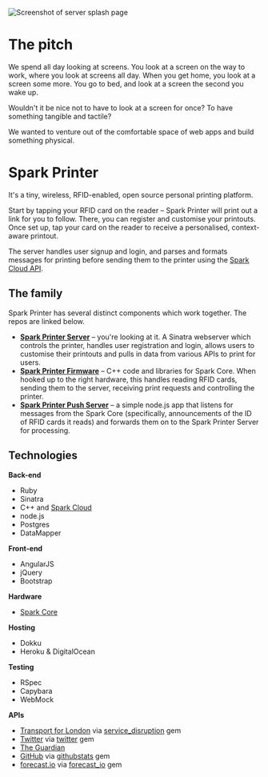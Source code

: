 ![Screenshot of server splash page](screenshot.jpg)

# The pitch

We spend all day looking at screens. You look at a screen on the way to work, where you look at screens all day. When you get home, you look at a screen some more. You go to bed, and look at a screen the second you wake up.

Wouldn't it be nice not to have to look at a screen for once? To have something tangible and tactile?

We wanted to venture out of the comfortable space of web apps and build something physical.

# Spark Printer

It's a tiny, wireless, RFID-enabled, open source personal printing platform.

Start by tapping your RFID card on the reader – Spark Printer will print out a link for you to follow. There, you can register and customise your printouts. Once set up, tap your card on the reader to receive a personalised, context-aware printout.

The server handles user signup and login, and parses and formats messages for printing before sending them to the printer using the [Spark Cloud API](http://docs.spark.io/api/).

## The family

Spark Printer has several distinct components which work together. The repos are linked below.

* **[Spark Printer Server](https://github.com/MakersSpark/Maker-Spark-Server)** – you're looking at it. A Sinatra webserver which controls the printer, handles user registration and login, allows users to customise their printouts and pulls in data from various APIs to print for users.
* **[Spark Printer Firmware](https://github.com/MakersSpark/spark-printer-firmware)** – C++ code and libraries for Spark Core. When hooked up to the right hardware, this handles reading RFID cards, sending them to the server, receiving print requests and controlling the printer.
* **[Spark Printer Push Server](https://github.com/MakersSpark/spark-rfid-push)** – a simple node.js app that listens for messages from the Spark Core (specifically, announcements of the ID of RFID cards it reads) and forwards them on to the Spark Printer Server for processing.

## Technologies

**Back-end**
* Ruby
* Sinatra
* C++ and [Spark Cloud](http://spark.io)
* node.js
* Postgres
* DataMapper

**Front-end**
* AngularJS
* jQuery
* Bootstrap

**Hardware**
* [Spark Core](http://spark.io)

**Hosting**
* Dokku
* Heroku & DigitalOcean

**Testing**
* RSpec
* Capybara
* WebMock
 
**APIs**
* [Transport for London](https://www.tfl.gov.uk/info-for/open-data-users/) via [service_disruption](https://github.com/adamcarlile/service_disruption) gem
* [Twitter](https://www.tfl.gov.uk/info-for/open-data-users/) via [twitter](https://github.com/sferik/twitter) gem
* [The Guardian](http://www.theguardian.com/open-platform) 
* [GitHub](https://developer.github.com/) via [githubstats](https://rubygems.org/gems/githubstats) gem
* [forecast.io](http://forecast.io) via [forecast_io](https://rubygems.org/gems/forecast_io) gem
